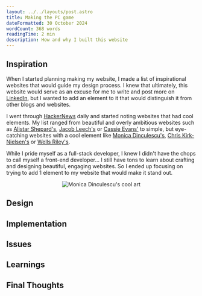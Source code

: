 ```yaml
---
layout: ../../layouts/post.astro
title: Making the PC game
dateFormatted: 30 October 2024
wordCount: 368 words
readingTime: 2 min
description: How and why I built this website
---
```


## Inspiration

When I started planning making my website, I made a list of inspirational websites that would guide my design process. I knew that ultimately, this website would serve as an excuse for me to write and post more on [LinkedIn](https://www.linkedin.com/in/marwan-elkhodary/), but I wanted to add an element to it that would distinguish it from other blogs and websites.

I went through [HackerNews](https://news.ycombinator.com/) daily and started noting websites that had cool elements. My list ranged from beautiful and overly ambitious websites such as [Alistar Shepard's](https://alistairshepherd.uk/), [Jacob Leech's](https://jacobleech.com/) or [Cassie Evans'](https://www.cassie.codes/) to simple, but eye-catching websites with a cool element like [Monica Dinculescu's](https://meowni.ca/), [Chris Kirk-Nielsen's](https://chriskirknielsen.com/) or [Wells Riley's](https://wells.ee/).

While I pride myself as a full-stack developer, I knew I didn't have the chops to call myself a front-end developer... I still have tons to learn about crafting and designing beautiful, engaging websites. So I ended up focusing on trying to add 1 element to my website that would make it stand out.

<div style="display: flex; justify-content: center;">
  <img src="/posts/making-the-pc-game/monica-dinculescu-art.gif" alt="Monica Dinculescu's cool art" />
</div>

## Design

## Implementation

## Issues

## Learnings

## Final Thoughts
